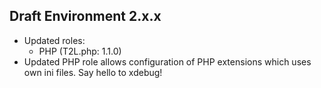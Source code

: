 ## Draft Environment 2.x.x

- Updated roles:
    * PHP (T2L.php: 1.1.0)
- Updated PHP role allows configuration of PHP extensions which uses own ini files. Say hello to xdebug!
